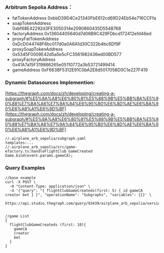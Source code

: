 ### Arbitrum Sepolia Address：
+ fatTokenAddress 0xbbD39D4Ce21340FbE612cd69D24Eb54e716CCFfa
+ soapTokenAddress 0xbf68E42292d3FE3050314e2090860435D5548768
+ factoryAddress 0x13604405640d7d06B9C429FDbcd172412efd46ed
+ proxyFatTokenAddress 0xDcD044748F6bc017d0a0A6A1d30C322b4bc6Df9F
+ proxySoapTokenAddress 0x5345F0009E42d5a5e5cFC3561982436ed00BD577
+ proxyFactoryAddress 0x41A7a15F319866265e05110772a3b53721499414
+ gameAddress 0xF6638F5312E91C0bA2E8d5017058D0C1e227F419

### Dynamic Datasources Implemention:
[https://thegraph.com/docs/zh/developing/creating-a-subgraph/#%E5%8A%A8%E6%80%81%E5%88%9B%E5%BB%BA%E5%90%88%E7%BA%A6%E7%9A%84%E6%95%B0%E6%8D%AE%E6%BA%90%E6%A8%A1%E6%9D%BF](https://thegraph.com/docs/zh/developing/creating-a-subgraph/#%E5%8A%A8%E6%80%81%E5%88%9B%E5%BB%BA%E5%90%88%E7%BA%A6%E7%9A%84%E6%95%B0%E6%8D%AE%E6%BA%90%E6%A8%A1%E6%9D%BF)

```plain
//.airplane_arb_sepolia/subgraph.yaml
templates:...
//.airplane_arb_sepolia/src/game-efactory.ts:handleFlightClub_GameCreated
Game.bind(event.params.gameCA); 
```

### Query Examples
```plain
//base example
curl -X POST \
  -H "Content-Type: application/json" \
  -d '{"query": "{ flightClubGameCreateds(first: 5) { id gameCA creator bet } }", "operationName": "Subgraphs", "variables": {}}' \
  https://api.studio.thegraph.com/query/93439/airplane_arb_sepolia/version/latest


//game List
{
  flightClubGameCreateds (first: 10){
    gameCA
    creator
    bet
  }
}
```

  



